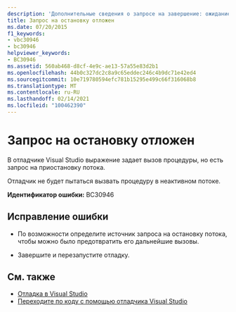 ```yaml
---
description: 'Дополнительные сведения о запросе на завершение: ожидание'
title: Запрос на остановку отложен
ms.date: 07/20/2015
f1_keywords:
- vbc30946
- bc30946
helpviewer_keywords:
- BC30946
ms.assetid: 560ab468-d8cf-4e9c-ae13-57a55e83d2b1
ms.openlocfilehash: 44b0c327dc2c8a9c65eddec246c4b9dc71e42ed4
ms.sourcegitcommit: 10e719780594efc781b15295e499c66f316068b8
ms.translationtype: MT
ms.contentlocale: ru-RU
ms.lasthandoff: 02/14/2021
ms.locfileid: "100462390"
---
```

# <a name="stop-request-is-pending"></a>Запрос на остановку отложен

В отладчике Visual Studio выражение задает вызов процедуры, но есть запрос на приостановку потока.  
  
 Отладчик не будет пытаться вызвать процедуру в неактивном потоке.  
  
 **Идентификатор ошибки:** BC30946  
  
## <a name="to-correct-this-error"></a>Исправление ошибки  
  
- По возможности определите источник запроса на остановку потока, чтобы можно было предотвратить его дальнейшие вызовы.  
  
- Завершите и перезапустите отладку.  
  
## <a name="see-also"></a>См. также

- [Отладка в Visual Studio](/visualstudio/debugger/debugger-feature-tour)
- [Переходите по коду с помощью отладчика Visual Studio](/visualstudio/debugger/navigating-through-code-with-the-debugger)

